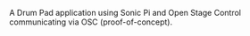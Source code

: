 A Drum Pad application using Sonic Pi and Open Stage Control communicating via OSC (proof-of-concept).

